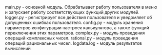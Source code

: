 main.py - основной модуль. Обрабатывает работу пользователя в меню  и запускает работу соответствующих функций других модулей.
logger.py - регистрирует все действия пользователя и уведомляет об допущенных ошибках пользователя.
config.py - модуль хранения параметров конфигурации настроек калькулятора, а также функций переключения этих параметров.
complex.py - модуль проведения операций комплексных чисел.
rational.py - модуль проведения операций рациональных чисел.
logdata.log - модуль результатов вычислений